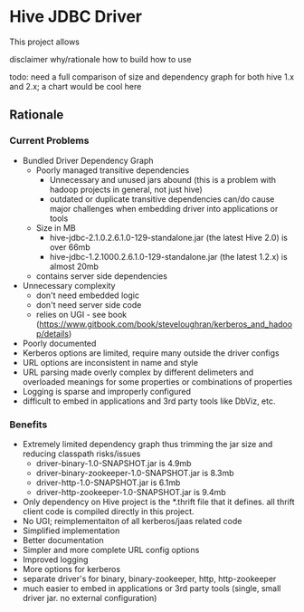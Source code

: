 # Hive JDBC Driver

This project allows 


disclaimer
why/rationale
how to build
how to use

todo: need a full comparison of size and dependency graph for both hive 1.x and 2.x; a chart would be cool here

## Rationale

### Current Problems

* Bundled Driver Dependency Graph
  * Poorly managed transitive dependencies
    * Unnecessary and unused jars abound (this is a problem with hadoop projects in general, not just hive)
    * outdated or duplicate transitive dependencies can/do cause major challenges when embedding driver into applications or tools
  * Size in MB
    * hive-jdbc-2.1.0.2.6.1.0-129-standalone.jar (the latest Hive 2.0) is over 66mb
    * hive-jdbc-1.2.1000.2.6.1.0-129-standalone.jar (the latest 1.2.x) is almost 20mb
  * contains server side dependencies
* Unnecessary complexity
  * don't need embedded logic
  * don't need server side code
  * relies on UGI - see book (https://www.gitbook.com/book/steveloughran/kerberos_and_hadoop/details)
* Poorly documented
* Kerberos options are limited, require many outside the driver configs
* URL options are inconsistent in name and style
* URL parsing made overly complex by different delimeters and overloaded meanings for some properties or combinations of properties
* Logging is sparse and improperly configured
* difficult to embed in applications and 3rd party tools like DbViz, etc.

### Benefits
* Extremely limited dependency graph thus trimming the jar size and reducing classpath risks/issues
    * driver-binary-1.0-SNAPSHOT.jar is 4.9mb
    * driver-binary-zookeeper-1.0-SNAPSHOT.jar is 8.3mb
    * driver-http-1.0-SNAPSHOT.jar is 6.1mb
    * driver-http-zookeeper-1.0-SNAPSHOT.jar is 9.4mb
* Only dependency on Hive project is the *.thrift file that it defines.  all thrift client code is compiled directly in this project.
* No UGI; reimplementaiton of all kerberos/jaas related code
* Simplified implementation
* Better documentation
* Simpler and more complete URL config options
* Improved logging
* More options for kerberos
* separate driver's for binary, binary-zookeeper, http, http-zookeeper
* much easier to embed in applications or 3rd party tools (single, small driver jar. no external configuration)
